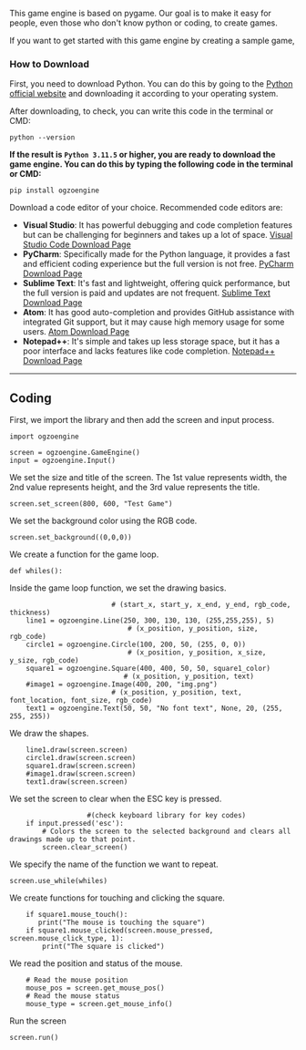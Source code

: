 This game engine is based on pygame. Our goal is to make it easy for people, even those who don't know python or coding, to create games.

If you want to get started with this game engine by creating a sample game,

### **How to Download**

First, you need to download Python. You can do this by going to the [Python official website](https://www.python.org/downloads/) and downloading it according to your operating system.

After downloading, to check, you can write this code in the terminal or CMD:
``` 
python --version
```
**If the result is ```Python 3.11.5``` or higher, you are ready to download the game engine. You can do this by typing the following code in the terminal or CMD:**
``` 
pip install ogzoengine
```

Download a code editor of your choice. Recommended code editors are:
- **Visual Studio**: It has powerful debugging and code completion features but can be challenging for beginners and takes up a lot of space. [Visual Studio Code Download Page](https://code.visualstudio.com/Download)
- **PyCharm**: Specifically made for the Python language, it provides a fast and efficient coding experience but the full version is not free. [PyCharm Download Page](https://www.jetbrains.com/pycharm/download/)
- **Sublime Text**: It's fast and lightweight, offering quick performance, but the full version is paid and updates are not frequent. [Sublime Text Download Page](https://www.sublimetext.com/download)
- **Atom**: It has good auto-completion and provides GitHub assistance with integrated Git support, but it may cause high memory usage for some users. [Atom Download Page](https://www.atom.io/)
- **Notepad++**: It's simple and takes up less storage space, but it has a poor interface and lacks features like code completion. [Notepad++ Download Page](https://notepad-plus-plus.org/downloads/)

****
## **Coding**

First, we import the library and then add the screen and input process.
```
import ogzoengine

screen = ogzoengine.GameEngine()
input = ogzoengine.Input()
```

We set the size and title of the screen. The 1st value represents width, the 2nd value represents height, and the 3rd value represents the title.
```
screen.set_screen(800, 600, "Test Game")
```

We set the background color using the RGB code.
```
screen.set_background((0,0,0))
```

We create a function for the game loop.
```
def whiles():
```

Inside the game loop function, we set the drawing basics.
```
                         # (start_x, start_y, x_end, y_end, rgb_code, thickness)
    line1 = ogzoengine.Line(250, 300, 130, 130, (255,255,255), 5)
                             # (x_position, y_position, size, rgb_code)
    circle1 = ogzoengine.Circle(100, 200, 50, (255, 0, 0))
                             # (x_position, y_position, x_size, y_size, rgb_code)
    square1 = ogzoengine.Square(400, 400, 50, 50, square1_color)
                            # (x_position, y_position, text)
    #image1 = ogzoengine.Image(400, 200, "img.png")
                         # (x_position, y_position, text, font_location, font_size, rgb_code)
    text1 = ogzoengine.Text(50, 50, "No font text", None, 20, (255, 255, 255))
```
We draw the shapes.
```
    line1.draw(screen.screen)
    circle1.draw(screen.screen)
    square1.draw(screen.screen)
    #image1.draw(screen.screen)
    text1.draw(screen.screen)
```
We set the screen to clear when the ESC key is pressed.
```
                   #(check keyboard library for key codes)
    if input.pressed('esc'):
        # Colors the screen to the selected background and clears all drawings made up to that point.
        screen.clear_screen()
```


We specify the name of the function we want to repeat.
```
screen.use_while(whiles)
```

We create functions for touching and clicking the square.
```
    if square1.mouse_touch():
       print("The mouse is touching the square")
    if square1.mouse_clicked(screen.mouse_pressed, screen.mouse_click_type, 1):
        print("The square is clicked")
```

We read the position and status of the mouse.
```
    # Read the mouse position
    mouse_pos = screen.get_mouse_pos()
    # Read the mouse status
    mouse_type = screen.get_mouse_info()
```


Run the screen
```
screen.run()
```
